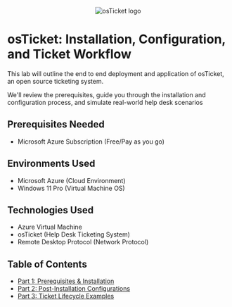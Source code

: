 <p align="center">
  <img src="https://i.imgur.com/Clzj7Xs.png" alt="osTicket logo"/>
</p>

# osTicket: Installation, Configuration, and Ticket Workflow

This lab will outline the end to end deployment and application of osTicket, an open source ticketing system.

We'll review the prerequisites, guide you through the installation and configuration process, and simulate real-world help desk scenarios

## Prerequisites Needed
- Microsoft Azure Subscription (Free/Pay as you go)
  
## Environments Used
- Microsoft Azure (Cloud Environment)
- Windows 11 Pro (Virtual Machine OS)

## Technologies Used
- Azure Virtual Machine
- osTicket (Help Desk Ticketing System)
- Remote Desktop Protocol (Network Protocol)

## Table of Contents

- [Part 1: Prerequisites & Installation](prerequisites-installation.md)
- [Part 2: Post-Installation Configurations](post-install-config.md)
- [Part 3: Ticket Lifecycle Examples](ticket-lifecycle-examples.md)

